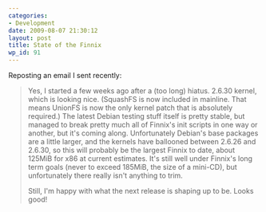 ```yaml
---
categories:
- Development
date: 2009-08-07 21:30:12
layout: post
title: State of the Finnix
wp_id: 91
---
```

Reposting an email I sent recently:

> Yes, I started a few weeks ago after a (too long) hiatus. 2.6.30 kernel, which is looking nice. (SquashFS is now included in mainline. That means UnionFS is now the only kernel patch that is absolutely required.) The latest Debian testing stuff itself is pretty stable, but managed to break pretty much all of Finnix's init scripts in one way or another, but it's coming along. Unfortunately Debian's base packages are a little larger, and the kernels have ballooned between 2.6.26 and 2.6.30, so this will probably be the largest Finnix to date, about 125MiB for x86 at current estimates. It's still well under Finnix's long term goals (never to exceed 185MiB, the size of a mini-CD), but unfortunately there really isn't anything to trim.
> 
> Still, I'm happy with what the next release is shaping up to be. Looks good!
